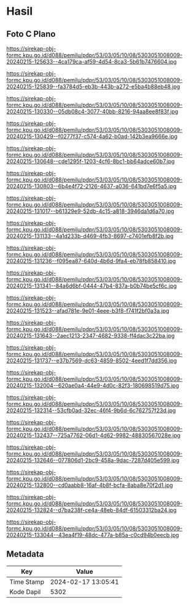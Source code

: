 # Hasil

## Foto C Plano

https://sirekap-obj-formc.kpu.go.id/d088/pemilu/pdpr/53/03/05/10/08/5303051008009-20240215-125633--4ca179ca-af59-4d54-8ca3-5b61b7476604.jpg

https://sirekap-obj-formc.kpu.go.id/d088/pemilu/pdpr/53/03/05/10/08/5303051008009-20240215-125839--fa3784d5-eb3b-443b-a272-e5ba4b88eb48.jpg

https://sirekap-obj-formc.kpu.go.id/d088/pemilu/pdpr/53/03/05/10/08/5303051008009-20240215-130330--05db08c4-3077-40bb-8216-94aa8ee8f83f.jpg

https://sirekap-obj-formc.kpu.go.id/d088/pemilu/pdpr/53/03/05/10/08/5303051008009-20240215-130429--f0277f37-c574-4a62-b0ad-142b3ea9666e.jpg

https://sirekap-obj-formc.kpu.go.id/d088/pemilu/pdpr/53/03/05/10/08/5303051008009-20240215-130648--cde1295f-1203-4cf6-8bc1-bb64adce60b7.jpg

https://sirekap-obj-formc.kpu.go.id/d088/pemilu/pdpr/53/03/05/10/08/5303051008009-20240215-130803--6b4e4f72-2126-4637-a036-641bd7e6f5a5.jpg

https://sirekap-obj-formc.kpu.go.id/d088/pemilu/pdpr/53/03/05/10/08/5303051008009-20240215-131017--b61329e9-52db-4c15-a818-3946da1d6a70.jpg

https://sirekap-obj-formc.kpu.go.id/d088/pemilu/pdpr/53/03/05/10/08/5303051008009-20240215-131133--4a1d233b-d469-4fb3-8697-c7401efb8f2b.jpg

https://sirekap-obj-formc.kpu.go.id/d088/pemilu/pdpr/53/03/05/10/08/5303051008009-20240215-131236--f095ea87-640d-4b6d-9fa4-eb78fb858410.jpg

https://sirekap-obj-formc.kpu.go.id/d088/pemilu/pdpr/53/03/05/10/08/5303051008009-20240215-131341--84a6d6bf-0444-47b4-837a-b0b74be5cf6c.jpg

https://sirekap-obj-formc.kpu.go.id/d088/pemilu/pdpr/53/03/05/10/08/5303051008009-20240215-131523--afad781e-9e01-4eee-b3f8-f741f2bf0a3a.jpg

https://sirekap-obj-formc.kpu.go.id/d088/pemilu/pdpr/53/03/05/10/08/5303051008009-20240215-131643--2aec1213-2347-4682-9338-ff4dac3c22ba.jpg

https://sirekap-obj-formc.kpu.go.id/d088/pemilu/pdpr/53/03/05/10/08/5303051008009-20240215-131737--e37b7569-dc63-4859-8502-4eed1f7dd356.jpg

https://sirekap-obj-formc.kpu.go.id/d088/pemilu/pdpr/53/03/05/10/08/5303051008009-20240215-132004--620ae0a4-44e9-4d0c-82f3-180698519d75.jpg

https://sirekap-obj-formc.kpu.go.id/d088/pemilu/pdpr/53/03/05/10/08/5303051008009-20240215-132314--53cfb0ad-32ec-46f4-9b6d-6c762757f23d.jpg

https://sirekap-obj-formc.kpu.go.id/d088/pemilu/pdpr/53/03/05/10/08/5303051008009-20240215-132437--725a7762-06d1-4d62-9982-48830567028e.jpg

https://sirekap-obj-formc.kpu.go.id/d088/pemilu/pdpr/53/03/05/10/08/5303051008009-20240215-132646--077806d1-2bc9-458a-9dac-7287d405e599.jpg

https://sirekap-obj-formc.kpu.go.id/d088/pemilu/pdpr/53/03/05/10/08/5303051008009-20240215-132800--cd0aabb8-16af-4b8f-bcfa-8aba8e70f2d1.jpg

https://sirekap-obj-formc.kpu.go.id/d088/pemilu/pdpr/53/03/05/10/08/5303051008009-20240215-132824--d7ba238f-ce4a-48eb-84df-61503312ba24.jpg

https://sirekap-obj-formc.kpu.go.id/d088/pemilu/pdpr/53/03/05/10/08/5303051008009-20240215-133044--43ea4f19-48dc-477a-b85a-c0cd94b0eecb.jpg


## Metadata

| Key        | Value               |
| ---------- | ------------------- |
| Time Stamp | 2024-02-17 13:05:41 |
| Kode Dapil | 5302                |



